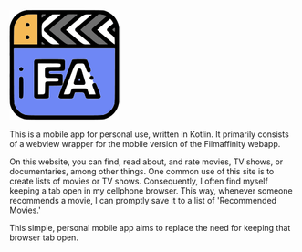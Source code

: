 ![App-logo](./app/src/main/res/mipmap-xxxhdpi/ic_launcher.png)

This is a mobile app for personal use, written in Kotlin. It primarily consists of a webview wrapper for the mobile version of the Filmaffinity webapp.

On this website, you can find, read about, and rate movies, TV shows, or documentaries, among other things. One common use of this site is to create lists of movies or TV shows. Consequently, I often find myself keeping a tab open in my cellphone browser. This way, whenever someone recommends a movie, I can promptly save it to a list of 'Recommended Movies.'

This simple, personal mobile app aims to replace the need for keeping that browser tab open.
